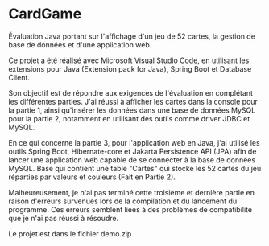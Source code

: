 # CardGame
Évaluation Java portant sur l'affichage d'un jeu de 52 cartes, la gestion de base de données et d'une application web.

Ce projet a été réalisé avec Microsoft Visual Studio Code, en utilisant les extensions pour Java (Extension pack for Java), Spring Boot et Database Client.

Son objectif est de répondre aux exigences de l'évaluation en complétant les différentes parties. J'ai réussi à afficher les cartes dans la console pour la partie 1, ainsi qu'insérer les données dans une base de données MySQL pour la partie 2, 
notamment en utilisant des outils comme driver JDBC et MySQL.

En ce qui concerne la partie 3, pour l'application web en Java, j'ai utilisé les outils Spring Boot, Hibernate-core et Jakarta Persistence API (JPA) afin de lancer une application web capable de se connecter à la base de données MySQL.
Base qui contient une table "Cartes" qui stocke les 52 cartes du jeu réparties par valeurs et couleurs (Fait en Partie 2).

Malheureusement, je n'ai pas terminé cette troisième et dernière partie en raison d'erreurs survenues lors de la compilation et du lancement du programme. Ces erreurs semblent liées à des problèmes de compatibilité que je n'ai pas réussi à résoudre.

Le projet est dans le fichier demo.zip

